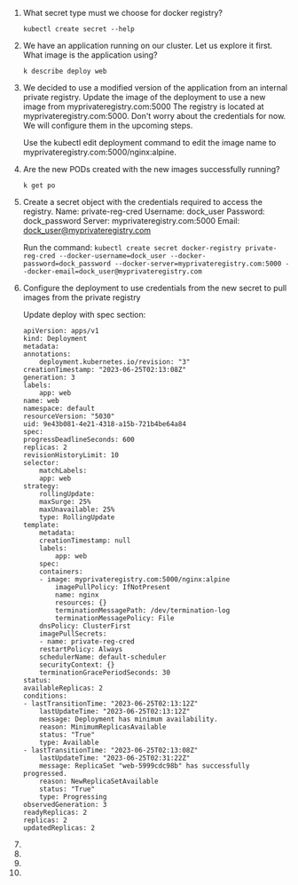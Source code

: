 1. What secret type must we choose for docker registry?

    `kubectl create secret --help`

2. We have an application running on our cluster. Let us explore it first. What image is the application using?

    `k describe deploy web`

3. We decided to use a modified version of the application from an internal private registry. Update the image of the deployment to use a new image from myprivateregistry.com:5000 The registry is located at myprivateregistry.com:5000. Don't worry about the credentials for now. We will configure them in the upcoming steps.

    Use the kubectl edit deployment command to edit the image name to myprivateregistry.com:5000/nginx:alpine.

4. Are the new PODs created with the new images successfully running?

    `k get po`

5. Create a secret object with the credentials required to access the registry.
    Name: private-reg-cred
    Username: dock_user
    Password: dock_password
    Server: myprivateregistry.com:5000
    Email: dock_user@myprivateregistry.com

    Run the command: `kubectl create secret docker-registry private-reg-cred --docker-username=dock_user --docker-password=dock_password --docker-server=myprivateregistry.com:5000 --docker-email=dock_user@myprivateregistry.com`

6. Configure the deployment to use credentials from the new secret to pull images from the private registry

    Update deploy with spec section:
    ```
    apiVersion: apps/v1
    kind: Deployment
    metadata:
    annotations:
        deployment.kubernetes.io/revision: "3"
    creationTimestamp: "2023-06-25T02:13:08Z"
    generation: 3
    labels:
        app: web
    name: web
    namespace: default
    resourceVersion: "5030"
    uid: 9e43b081-4e21-4318-a15b-721b4be64a84
    spec:
    progressDeadlineSeconds: 600
    replicas: 2
    revisionHistoryLimit: 10
    selector:
        matchLabels:
        app: web
    strategy:
        rollingUpdate:
        maxSurge: 25%
        maxUnavailable: 25%
        type: RollingUpdate
    template:
        metadata:
        creationTimestamp: null
        labels:
            app: web
        spec:
        containers:
        - image: myprivateregistry.com:5000/nginx:alpine
            imagePullPolicy: IfNotPresent
            name: nginx
            resources: {}
            terminationMessagePath: /dev/termination-log
            terminationMessagePolicy: File
        dnsPolicy: ClusterFirst
        imagePullSecrets:
        - name: private-reg-cred
        restartPolicy: Always
        schedulerName: default-scheduler
        securityContext: {}
        terminationGracePeriodSeconds: 30
    status:
    availableReplicas: 2
    conditions:
    - lastTransitionTime: "2023-06-25T02:13:12Z"
        lastUpdateTime: "2023-06-25T02:13:12Z"
        message: Deployment has minimum availability.
        reason: MinimumReplicasAvailable
        status: "True"
        type: Available
    - lastTransitionTime: "2023-06-25T02:13:08Z"
        lastUpdateTime: "2023-06-25T02:31:22Z"
        message: ReplicaSet "web-5999cdc98b" has successfully progressed.
        reason: NewReplicaSetAvailable
        status: "True"
        type: Progressing
    observedGeneration: 3
    readyReplicas: 2
    replicas: 2
    updatedReplicas: 2
    ```

    

7.

    

8.

    

9.

    

10.

